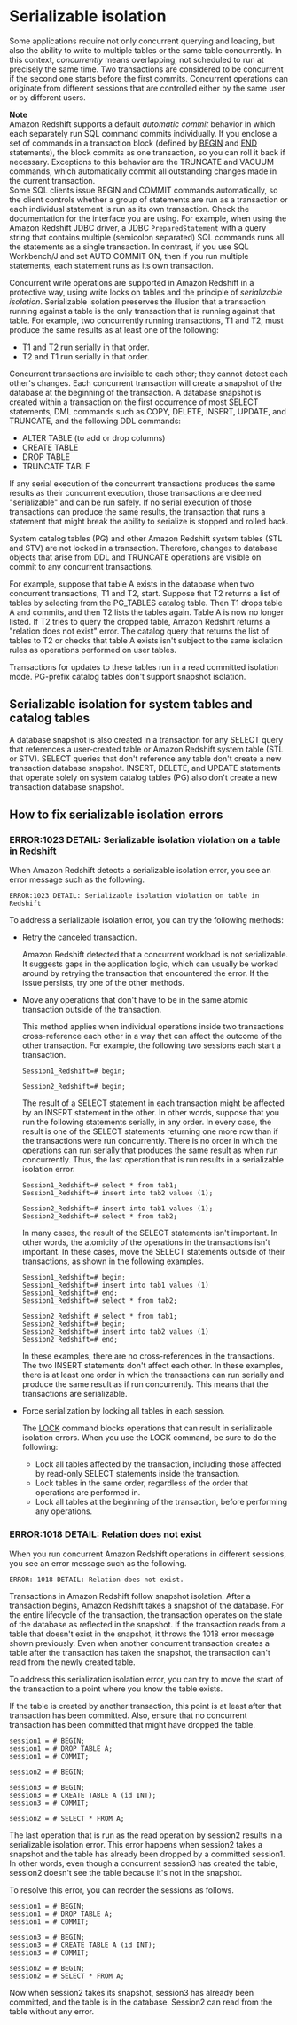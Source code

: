 # Serializable isolation<a name="c_serial_isolation"></a>

Some applications require not only concurrent querying and loading, but also the ability to write to multiple tables or the same table concurrently\. In this context, *concurrently* means overlapping, not scheduled to run at precisely the same time\. Two transactions are considered to be concurrent if the second one starts before the first commits\. Concurrent operations can originate from different sessions that are controlled either by the same user or by different users\.

**Note**  
Amazon Redshift supports a default *automatic commit* behavior in which each separately run SQL command commits individually\. If you enclose a set of commands in a transaction block \(defined by [BEGIN](r_BEGIN.md) and [END](r_END.md) statements\), the block commits as one transaction, so you can roll it back if necessary\. Exceptions to this behavior are the TRUNCATE and VACUUM commands, which automatically commit all outstanding changes made in the current transaction\.   
Some SQL clients issue BEGIN and COMMIT commands automatically, so the client controls whether a group of statements are run as a transaction or each individual statement is run as its own transaction\. Check the documentation for the interface you are using\. For example, when using the Amazon Redshift JDBC driver, a JDBC `PreparedStatement` with a query string that contains multiple \(semicolon separated\) SQL commands runs all the statements as a single transaction\. In contrast, if you use SQL Workbench/J and set AUTO COMMIT ON, then if you run multiple statements, each statement runs as its own transaction\. 

Concurrent write operations are supported in Amazon Redshift in a protective way, using write locks on tables and the principle of *serializable isolation*\. Serializable isolation preserves the illusion that a transaction running against a table is the only transaction that is running against that table\. For example, two concurrently running transactions, T1 and T2, must produce the same results as at least one of the following:
+ T1 and T2 run serially in that order\.
+ T2 and T1 run serially in that order\.

Concurrent transactions are invisible to each other; they cannot detect each other's changes\. Each concurrent transaction will create a snapshot of the database at the beginning of the transaction\. A database snapshot is created within a transaction on the first occurrence of most SELECT statements, DML commands such as COPY, DELETE, INSERT, UPDATE, and TRUNCATE, and the following DDL commands:
+ ALTER TABLE \(to add or drop columns\)
+ CREATE TABLE
+ DROP TABLE
+ TRUNCATE TABLE

If any serial execution of the concurrent transactions produces the same results as their concurrent execution, those transactions are deemed "serializable" and can be run safely\. If no serial execution of those transactions can produce the same results, the transaction that runs a statement that might break the ability to serialize is stopped and rolled back\.

System catalog tables \(PG\) and other Amazon Redshift system tables \(STL and STV\) are not locked in a transaction\. Therefore, changes to database objects that arise from DDL and TRUNCATE operations are visible on commit to any concurrent transactions\.

For example, suppose that table A exists in the database when two concurrent transactions, T1 and T2, start\. Suppose that T2 returns a list of tables by selecting from the PG\_TABLES catalog table\. Then T1 drops table A and commits, and then T2 lists the tables again\. Table A is now no longer listed\. If T2 tries to query the dropped table, Amazon Redshift returns a "relation does not exist" error\. The catalog query that returns the list of tables to T2 or checks that table A exists isn't subject to the same isolation rules as operations performed on user tables\.

Transactions for updates to these tables run in a read committed isolation mode\. PG\-prefix catalog tables don't support snapshot isolation\.

## Serializable isolation for system tables and catalog tables<a name="c_serial_isolation-serializable-isolation-for-tables"></a>

A database snapshot is also created in a transaction for any SELECT query that references a user\-created table or Amazon Redshift system table \(STL or STV\)\. SELECT queries that don't reference any table don't create a new transaction database snapshot\. INSERT, DELETE, and UPDATE statements that operate solely on system catalog tables \(PG\) also don't create a new transaction database snapshot\.

## How to fix serializable isolation errors<a name="c_serial_isolation-serializable-isolation-troubleshooting"></a>

### ERROR:1023 DETAIL: Serializable isolation violation on a table in Redshift<a name="c_serial_isolation-serialization-isolation-1023"></a>

When Amazon Redshift detects a serializable isolation error, you see an error message such as the following\.

```
ERROR:1023 DETAIL: Serializable isolation violation on table in Redshift
```

To address a serializable isolation error, you can try the following methods:
+ Retry the canceled transaction\.

   Amazon Redshift detected that a concurrent workload is not serializable\. It suggests gaps in the application logic, which can usually be worked around by retrying the transaction that encountered the error\. If the issue persists, try one of the other methods\.  
+ Move any operations that don't have to be in the same atomic transaction outside of the transaction\.

  This method applies when individual operations inside two transactions cross\-reference each other in a way that can affect the outcome of the other transaction\. For example, the following two sessions each start a transaction\.  

  ```
  Session1_Redshift=# begin;
  ```

  ```
  Session2_Redshift=# begin;
  ```

  The result of a SELECT statement in each transaction might be affected by an INSERT statement in the other\. In other words, suppose that you run the following statements serially, in any order\. In every case, the result is one of the SELECT statements returning one more row than if the transactions were run concurrently\. There is no order in which the operations can run serially that produces the same result as when run concurrently\. Thus, the last operation that is run results in a serializable isolation error\.

  ```
  Session1_Redshift=# select * from tab1;
  Session1_Redshift=# insert into tab2 values (1);
  ```

  ```
  Session2_Redshift=# insert into tab1 values (1);
  Session2_Redshift=# select * from tab2;
  ```

  In many cases, the result of the SELECT statements isn't important\. In other words, the atomicity of the operations in the transactions isn't important\. In these cases, move the SELECT statements outside of their transactions, as shown in the following examples\.

  ```
  Session1_Redshift=# begin;
  Session1_Redshift=# insert into tab1 values (1)
  Session1_Redshift=# end;
  Session1_Redshift=# select * from tab2;
  ```

  ```
  Session2_Redshift # select * from tab1;
  Session2_Redshift=# begin;
  Session2_Redshift=# insert into tab2 values (1)
  Session2_Redshift=# end;
  ```

  In these examples, there are no cross\-references in the transactions\. The two INSERT statements don't affect each other\. In these examples, there is at least one order in which the transactions can run serially and produce the same result as if run concurrently\. This means that the transactions are serializable\.
+ Force serialization by locking all tables in each session\.

  The [LOCK](r_LOCK.md) command blocks operations that can result in serializable isolation errors\. When you use the LOCK command, be sure to do the following:
  + Lock all tables affected by the transaction, including those affected by read\-only SELECT statements inside the transaction\.
  + Lock tables in the same order, regardless of the order that operations are performed in\.
  + Lock all tables at the beginning of the transaction, before performing any operations\.

### ERROR:1018 DETAIL: Relation does not exist<a name="c_serial_isolation-serialization-isolation-1018"></a>

When you run concurrent Amazon Redshift operations in different sessions, you see an error message such as the following\.

```
ERROR: 1018 DETAIL: Relation does not exist.
```

Transactions in Amazon Redshift follow snapshot isolation\. After a transaction begins, Amazon Redshift takes a snapshot of the database\. For the entire lifecycle of the transaction, the transaction operates on the state of the database as reflected in the snapshot\. If the transaction reads from a table that doesn't exist in the snapshot, it throws the 1018 error message shown previously\. Even when another concurrent transaction creates a table after the transaction has taken the snapshot, the transaction can't read from the newly created table\.

To address this serialization isolation error, you can try to move the start of the transaction to a point where you know the table exists\.

If the table is created by another transaction, this point is at least after that transaction has been committed\. Also, ensure that no concurrent transaction has been committed that might have dropped the table\.

```
session1 = # BEGIN;
session1 = # DROP TABLE A;
session1 = # COMMIT;
```

```
session2 = # BEGIN;
```

```
session3 = # BEGIN;
session3 = # CREATE TABLE A (id INT);
session3 = # COMMIT;
```

```
session2 = # SELECT * FROM A;
```

The last operation that is run as the read operation by session2 results in a serializable isolation error\. This error happens when session2 takes a snapshot and the table has already been dropped by a committed session1\. In other words, even though a concurrent session3 has created the table, session2 doesn't see the table because it's not in the snapshot\.

To resolve this error, you can reorder the sessions as follows\.

```
session1 = # BEGIN;
session1 = # DROP TABLE A;
session1 = # COMMIT;
```

```
session3 = # BEGIN;
session3 = # CREATE TABLE A (id INT);
session3 = # COMMIT;
```

```
session2 = # BEGIN;
session2 = # SELECT * FROM A;
```

Now when session2 takes its snapshot, session3 has already been committed, and the table is in the database\. Session2 can read from the table without any error\.